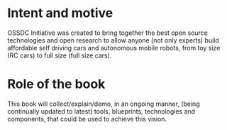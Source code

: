 # Intent and motive

OSSDC Initiative was created to bring together the best open source technologies and open research to allow anyone (not only experts) build affordable self driving cars and autonomous mobile robots, from toy size (RC cars) to full size (full size cars).

# Role of the book

This book will collect/explain/demo, in an ongoing manner, (being continually updated to latest) tools, blueprints, technologies and components, that could be used to achieve this vision.